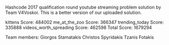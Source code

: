    Hashcode 2017 qualification round youtube streaming problem solution by Team V4Voskoi.
   This is a better version of our uploaded solution.

   kittens Score:                          484002
   me_at_the_zoo Score:                    366347
   trending_today Score:                   335888
   videos_worth_spreading Score:           462598
   Total Score:                            1679294

   Team members:
       Giorgos Stamatakis
       Christos Spyridakis
       Tzanis Fotakis
